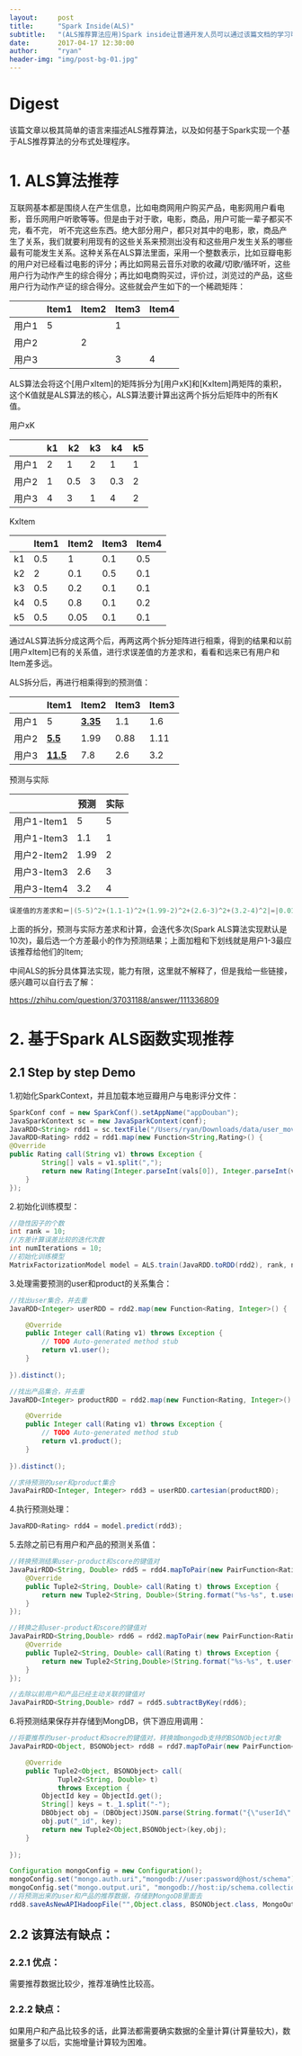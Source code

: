 ```yaml
---
layout:     post
title:      "Spark Inside(ALS)"
subtitle:   "(ALS推荐算法应用)Spark inside让普通开发人员可以通过该篇文档的学习可以快速上手Spark"
date:       2017-04-17 12:30:00
author:     "ryan"
header-img: "img/post-bg-01.jpg"
---
```


# Digest

该篇文章以极其简单的语言来描述ALS推荐算法，以及如何基于Spark实现一个基于ALS推荐算法的分布式处理程序。



# 1. ALS算法推荐

互联网基本都是围绕人在产生信息，比如电商网用户购买产品，电影网用户看电影，音乐网用户听歌等等。但是由于对于歌，电影，商品，用户可能一辈子都买不完，看不完， 听不完这些东西。绝大部分用户，都只对其中的电影，歌，商品产生了关系，我们就要利用现有的这些关系来预测出没有和这些用户发生关系的哪些最有可能发生关系。这种关系在ALS算法里面，采用一个整数表示，比如豆瓣电影的用户对已经看过电影的评分；再比如网易云音乐对歌的收藏/切歌/循环听，这些用户行为动作产生的综合得分；再比如电商购买过，评价过，浏览过的产品，这些用户行为动作产证的综合得分。这些就会产生如下的一个稀疏矩阵：

|      | Item1 | Item2 | Item3 | Item4 |
| ---- | ----- | ----- | ----- | ----- |
| 用户1  | 5     |       | 1     |       |
| 用户2  |       | 2     |       |       |
| 用户3  |       |       | 3     | 4     |

ALS算法会将这个[用户xItem]的矩阵拆分为[用户xK]和[KxItem]两矩阵的乘积，这个K值就是ALS算法的核心，ALS算法要计算出这两个拆分后矩阵中的所有K值。

用户xK

|      | k1   | k2   | k3   | k4   | k5   |
| ---- | ---- | ---- | ---- | ---- | ---- |
| 用户1  | 2    | 1    | 2    | 1    | 1    |
| 用户2  | 1    | 0.5  | 3    | 0.3  | 2    |
| 用户3  | 4    | 3    | 1    | 4    | 2    |

KxItem

|      | Item1 | Item2 | Item3 | Item4 |
| ---- | ----- | ----- | ----- | ----- |
| k1   | 0.5   | 1     | 0.1   | 0.5   |
| k2   | 2     | 0.1   | 0.5   | 0.1   |
| k3   | 0.5   | 0.2   | 0.1   | 0.1   |
| k4   | 0.5   | 0.8   | 0.1   | 0.2   |
| k5   | 0.5   | 0.05  | 0.1   | 0.1   |

通过ALS算法拆分成这两个后，再两这两个拆分矩阵进行相乘，得到的结果和以前[用户xItem]已有的关系值，进行求误差值的方差求和，看看和远来已有用户和Item差多远。

ALS拆分后，再进行相乘得到的预测值：

|      | Item1           | Item2           | Item3 | Item3 |
| ---- | --------------- | --------------- | ----- | ----- |
| 用户1  | 5               | **<u>3.35</u>** | 1.1   | 1.6   |
| 用户2  | **<u>5.5</u>**  | 1.99            | 0.88  | 1.11  |
| 用户3  | **<u>11.5</u>** | 7.8             | 2.6   | 3.2   |

预测与实际

|           | 预测   | 实际   |
| --------- | ---- | ---- |
| 用户1-Item1 | 5    | 5    |
| 用户1-Item3 | 1.1  | 1    |
| 用户2-Item2 | 1.99 | 2    |
| 用户3-Item3 | 2.6  | 3    |
| 用户3-Item4 | 3.2  | 4    |

```java
误差值的方差求和＝|(5-5)^2+(1.1-1)^2+(1.99-2)^2+(2.6-3)^2+(3.2-4)^2|=|0.01-0.0001-0.16-0.64|=0.7901;
```

上面的拆分，预测与实际方差求和计算，会迭代多次(Spark ALS算法实现默认是10次)，最后选一个方差最小的作为预测结果；上面加粗和下划线就是用户1-3最应该推荐给他们的Item;

中间ALS的拆分具体算法实现，能力有限，这里就不解释了，但是我给一些链接，感兴趣可以自行去了解：

https://zhihu.com/question/37031188/answer/111336809







# 2. 基于Spark ALS函数实现推荐

## 2.1 Step by step Demo

1.初始化SparkContext，并且加载本地豆瓣用户与电影评分文件：

```java
SparkConf conf = new SparkConf().setAppName("appDouban");
JavaSparkContext sc = new JavaSparkContext(conf);
JavaRDD<String> rdd1 = sc.textFile("/Users/ryan/Downloads/data/user_movies_result.csv");
JavaRDD<Rating> rdd2 = rdd1.map(new Function<String,Rating>() {
@Override
public Rating call(String v1) throws Exception {
		String[] vals = v1.split(",");
		return new Rating(Integer.parseInt(vals[0]), Integer.parseInt(vals[1]), Double.parseDouble(vals[2]));
	}
});
```

2.初始化训练模型：

```java
//隐性因子的个数
int rank = 10;
//方差计算误差比较的迭代次数
int numIterations = 10;
//初始化训练模型
MatrixFactorizationModel model = ALS.train(JavaRDD.toRDD(rdd2), rank, numIterations, 0.01);
```

3.处理需要预测的user和product的关系集合：

```java
//找出user集合，并去重
JavaRDD<Integer> userRDD = rdd2.map(new Function<Rating, Integer>() {

	@Override
	public Integer call(Rating v1) throws Exception {
		// TODO Auto-generated method stub
		return v1.user();
	}
	
}).distinct();

//找出产品集合，并去重
JavaRDD<Integer> productRDD = rdd2.map(new Function<Rating, Integer>() {

	@Override
	public Integer call(Rating v1) throws Exception {
		// TODO Auto-generated method stub
		return v1.product();
	}
	
}).distinct();

//求待预测的user和product集合
JavaPairRDD<Integer, Integer> rdd3 = userRDD.cartesian(productRDD);
```

4.执行预测处理：

```java
JavaRDD<Rating> rdd4 = model.predict(rdd3);
```

5.去除之前已有用户和产品的预测关系值：

```java
//转换预测结果user-product和score的键值对
JavaPairRDD<String, Double> rdd5 = rdd4.mapToPair(new PairFunction<Rating, String, Double>() {
	@Override
	public Tuple2<String, Double> call(Rating t) throws Exception {
		return new Tuple2<String, Double>(String.format("%s-%s", t.user(), t.product()), t.rating());
	}
});

//转换之前user-product和score的键值对
JavaPairRDD<String,Double> rdd6 = rdd2.mapToPair(new PairFunction<Rating,String,Double>() {
	@Override
	public Tuple2<String, Double> call(Rating t) throws Exception {
		return new Tuple2<String,Double>(String.format("%s-%s", t.user(), t.product()), t.rating());
	}
});

//去除以前用户和产品已经主动关联的键值对
JavaPairRDD<String,Double> rdd7 = rdd5.subtractByKey(rdd6);
```

6.将预测结果保存并存储到MongDB，供下游应用调用：

```java
//将要推荐的user-product和socre的键值对，转换城mongodb支持的BSONObject对象
JavaPairRDD<Object, BSONObject> rdd8 = rdd7.mapToPair(new PairFunction<Tuple2<String,Double>,Object, BSONObject>(){

	@Override
	public Tuple2<Object, BSONObject> call(
			Tuple2<String, Double> t)
			throws Exception {
		ObjectId key = ObjectId.get();
		String[] keys = t._1.split("-");
		DBObject obj = (DBObject)JSON.parse(String.format("{\"userId\":%s,\"movieId\":%s,\"score\":%s}", keys[0], keys[1], t._2));
		obj.put("_id", key);
		return new Tuple2<Object,BSONObject>(key,obj);
	}
	
});

Configuration mongoConfig = new Configuration();
mongoConfig.set("mongo.auth.uri","mongodb://user:password@host/schema");	
mongoConfig.set("mongo.output.uri", "mongodb://host:ip/schema.collection_name");
//将预测出来的user和产品的推荐数据，存储到MongoDB里面去
rdd8.saveAsNewAPIHadoopFile("",Object.class, BSONObject.class, MongoOutputFormat.class, mongoConfig);
```

## 2.2 该算法有缺点：

### 2.2.1 优点：

需要推荐数据比较少，推荐准确性比较高。

### 2.2.2 缺点：

如果用户和产品比较多的话，此算法都需要确实数据的全量计算(计算量较大)，数据量多了以后，实施增量计算较为困难。